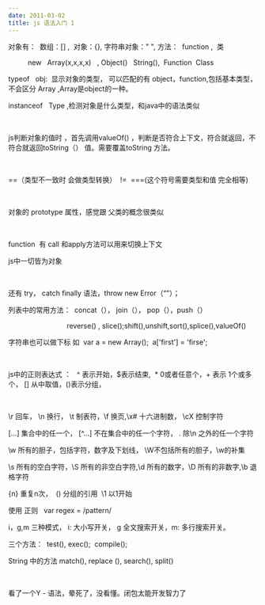 ```yaml
---
date: 2011-03-02
title: js 语法入门 1
---
```



<p>对象有： &nbsp;数组：[] , &nbsp;对象：{}, 字符串对象：&quot; &quot;, 方法： &nbsp;function , &nbsp;类&nbsp;</p> <p>&nbsp;&nbsp; &nbsp; &nbsp; &nbsp; &nbsp;new &nbsp; Array(x,x,x,x) &nbsp; , Object() &nbsp; String(), &nbsp;Function &nbsp;Class</p> <p>typeof &nbsp; obj: &nbsp;显示对象的类型， 可以匹配的有 object，function,包括基本类型，不会区分 Array ,Array是object的一种。</p> <p>instanceof &nbsp; Type ,检测对象是什么类型，和java中的语法类似</p> <p>&nbsp;</p> <p>js判断对象的值时 ，首先调用valueOf() ，判断是否符合上下文，符合就返回，不符合就返回toString（） 值。需要覆盖toString 方法。</p> <p>&nbsp;</p> <p>==（类型不一致时 会做类型转换） &nbsp;!= &nbsp;===(这个符号需要类型和值 完全相等)</p> <p>&nbsp;</p> <p>对象的 prototype 属性，感觉跟 父类的概念很类似</p> <p>&nbsp;</p> <p>function &nbsp;有 call 和apply方法可以用来切换上下文</p> <p>js中一切皆为对象</p> <p>&nbsp;</p> <p>还有 try， catch finally 语法，throw new Error（“”）；</p> <p>列表中的常用方法： &nbsp;concat（）， join（）， pop（），push（）</p> <p>&nbsp;&nbsp; &nbsp; &nbsp; &nbsp; &nbsp; &nbsp; &nbsp; &nbsp; &nbsp; &nbsp; &nbsp; &nbsp; &nbsp; &nbsp; &nbsp;reverse() , slice();shift(),unshift,sort(),splice(),valueOf()</p> <p>字符串也可以做下标 如 &nbsp;var a = new Array(); &nbsp;a['first'] = 'firse';</p> <p>&nbsp;</p> <p>js中的正则表达式 ： &nbsp; ^ 表示开始，$表示结束, &nbsp;* 0或者任意个，+ 表示 1个或多个， [] 从中取值，()表示分组，</p> <p>&nbsp;</p> <p>\r 回车， \n 换行， \t 制表符，\f 换页,\x# 十六进制数， \cX 控制字符</p> <p>[...] 集合中的任一个， [^...] 不在集合中的任一个字符， . 除\n 之外的任一个字符</p> <p>\w 所有的胆子，包括字符，数字及下划线， \W不包括所有的胆子，\w的补集</p> <p>\s 所有的空白字符，\S 所有的非空白字符,\d 所有的数字，\D 所有的非数字,\b 退格字符</p> <p>{n} 重复n次， &nbsp;() 分组的引用 &nbsp;\1 以1开始</p> <p>使用 正则 &nbsp; var regex = /pattern/</p> <p>i，g,m 三种模式， i: 大小写开关， g 全文搜索开关，m: 多行搜索开关。</p> <p>三个方法： &nbsp;test(), exec(); &nbsp;compile();</p> <p>String 中的方法 match(), replace (), search(), split()</p> <p>&nbsp;</p> <p>看了一个Y - 语法，晕死了，没看懂。闭包太能开发智力了</p> <p>&nbsp;</p> <p>&nbsp;</p>